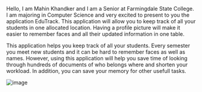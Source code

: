 Hello, I am Mahin Khandker and I am a Senior at Farmingdale State College. I am majoring in Computer Science and very excited to present to you the application EduTrack. This application will allow you to keep track of all your students in one allocated location. Having a profile picture will make it easier to remember faces and all their updated information in one table.

This application helps you keep track of all your students. Every semester you meet new students and it can be hard to remember faces as well as names. However, using this application will help you save time of looking through hundreds of documents of who belongs where and shorten your workload. In addition, you can save your memory for other usefull tasks.

![image](https://github.com/user-attachments/assets/261c4995-3859-4a27-bdb7-9e4f0cc07f80)
